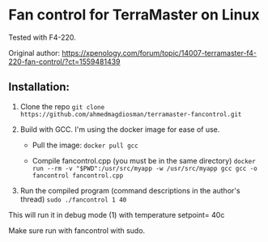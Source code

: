# Fan control for TerraMaster on Linux 

Tested with F4-220.

Original author: https://xpenology.com/forum/topic/14007-terramaster-f4-220-fan-control/?ct=1559481439

## Installation:
1. Clone the repo
``git clone https://github.com/ahmedmagdiosman/terramaster-fancontrol.git``

2. Build with GCC. I'm using the docker image for ease of use.

   - Pull the image:
``docker pull gcc``

   - Compile fancontrol.cpp (you must be in the same directory)
``docker run --rm -v "$PWD":/usr/src/myapp -w /usr/src/myapp gcc gcc -o fancontrol fancontrol.cpp``

3. Run the compiled program (command descriptions in the author's thread)
``sudo ./fancontrol 1 40 ``

This will run it in debug mode (1) with temperature setpoint= 40c

Make sure run with fancontrol with sudo.
